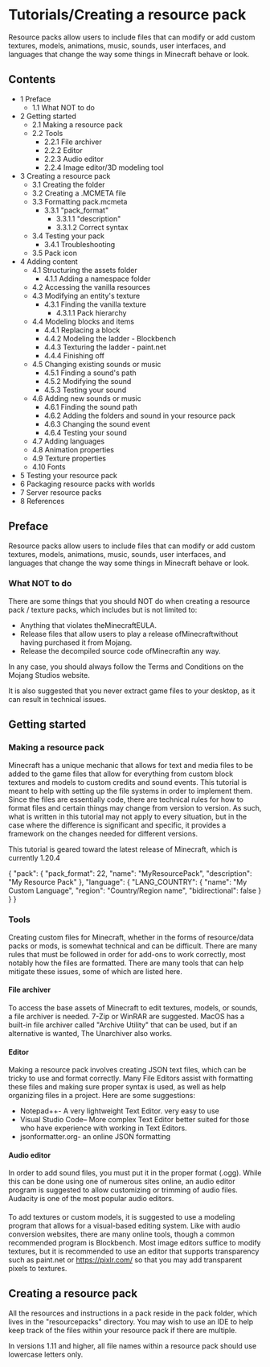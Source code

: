 # Tutorials/Creating a resource pack
Resource packs allow users to include files that can modify or add custom textures, models, animations, music, sounds, user interfaces, and languages that change the way some things in Minecraft behave or look.

## Contents
- 1 Preface
	- 1.1 What NOT to do
- 2 Getting started
	- 2.1 Making a resource pack
	- 2.2 Tools
		- 2.2.1 File archiver
		- 2.2.2 Editor
		- 2.2.3 Audio editor
		- 2.2.4 Image editor/3D modeling tool
- 3 Creating a resource pack
	- 3.1 Creating the folder
	- 3.2 Creating a .MCMETA file
	- 3.3 Formatting pack.mcmeta
		- 3.3.1 "pack_format"
			- 3.3.1.1 "description"
			- 3.3.1.2 Correct syntax
	- 3.4 Testing your pack
		- 3.4.1 Troubleshooting
	- 3.5 Pack icon
- 4 Adding content
	- 4.1 Structuring the assets folder
		- 4.1.1 Adding a namespace folder
	- 4.2 Accessing the vanilla resources
	- 4.3 Modifying an entity's texture
		- 4.3.1 Finding the vanilla texture
			- 4.3.1.1 Pack hierarchy
	- 4.4 Modeling blocks and items
		- 4.4.1 Replacing a block
		- 4.4.2 Modeling the ladder - Blockbench
		- 4.4.3 Texturing the ladder - paint.net
		- 4.4.4 Finishing off
	- 4.5 Changing existing sounds or music
		- 4.5.1 Finding a sound's path
		- 4.5.2 Modifying the sound
		- 4.5.3 Testing your sound
	- 4.6 Adding new sounds or music
		- 4.6.1 Finding the sound path
		- 4.6.2 Adding the folders and sound in your resource pack
		- 4.6.3 Changing the sound event
		- 4.6.4 Testing your sound
	- 4.7 Adding languages
	- 4.8 Animation properties
	- 4.9 Texture properties
	- 4.10 Fonts
- 5 Testing your resource pack
- 6 Packaging resource packs with worlds
- 7 Server resource packs
- 8 References

## Preface
Resource packs allow users to include files that can modify or add custom textures, models, animations, music, sounds, user interfaces, and languages that change the way some things in Minecraft behave or look.

### What NOT to do
There are some things that you should NOT do when creating a resource pack / texture packs, which includes but is not limited to:

- Anything that violates theMinecraftEULA.
- Release files that allow users to play a release ofMinecraftwithout having purchased it from Mojang.
- Release the decompiled source code ofMinecraftin any way.

In any case, you should always follow the Terms and Conditions on the Mojang Studios website.

It is also suggested that you never extract game files to your desktop, as it can result in technical issues.

## Getting started
### Making a resource pack
Minecraft has a unique mechanic that allows for text and media files to be added to the game files that allow for everything from custom block textures and models to custom credits and sound events. This tutorial is meant to help with setting up the file systems in order to implement them. Since the files are essentially code, there are technical rules for how to format files and certain things may change from version to version. As such, what is written in this tutorial may not apply to every situation, but in the case where the difference is significant and specific, it provides a framework on the changes needed for different versions. 

This tutorial is geared toward the latest release of Minecraft, which is currently 1.20.4



{ 
  "pack": {
    "pack_format": 22,
    "name": "MyResourcePack",
    "description": "My Resource Pack"
  },
  "language": {
    "LANG_COUNTRY": {
      "name": "My Custom Language",
      "region": "Country/Region name",
      "bidirectional": false
    }
  }
}

### Tools
Creating custom files for Minecraft, whether in the forms of resource/data packs or mods, is somewhat technical and can be difficult. There are many rules that must be followed in order for add-ons to work correctly, most notably how the files are formatted. There are many tools that can help mitigate these issues, some of which are listed here.

#### File archiver
To access the base assets of Minecraft to edit textures, models, or sounds, a file archiver is needed. 7-Zip or WinRAR are suggested. MacOS has a built-in file archiver called "Archive Utility" that can be used, but if an alternative is wanted, The Unarchiver also works.

#### Editor
Making a resource pack involves creating JSON text files, which can be tricky to use and format correctly. Many File Editors assist with formatting these files and making sure proper syntax is used, as well as help organizing files in a project. Here are some suggestions:

- Notepad++- A very lightweight Text Editor. very easy to use
- Visual Studio Code– More complex Text Editor better suited for those who have experience with working in Text Editors.
- jsonformatter.org- an online JSON formatting

#### Audio editor
In order to add sound files, you must put it in the proper format (.ogg). While this can be done using one of numerous sites online, an audio editor program is suggested to allow customizing or trimming of audio files. Audacity is one of the most popular audio editors.

#### 
To add textures or custom models, it is suggested to use a modeling program that allows for a visual-based editing system. Like with audio conversion websites, there are many online tools, though a common recommended program is Blockbench. Most image editors suffice to modify textures, but it is recommended to use an editor that supports transparency such as paint.net or https://pixlr.com/ so that you may add transparent pixels to textures.

## Creating a resource pack
All the resources and instructions in a pack reside in the pack folder, which lives in the "resourcepacks" directory. You may wish to use an IDE to help keep track of the files within your resource pack if there are multiple.

In versions 1.11 and higher, all file names within a resource pack should use lowercase letters only.

